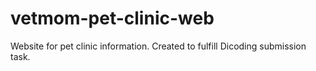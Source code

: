 # vetmom-pet-clinic-web
Website for pet clinic information. Created to fulfill Dicoding submission task.
